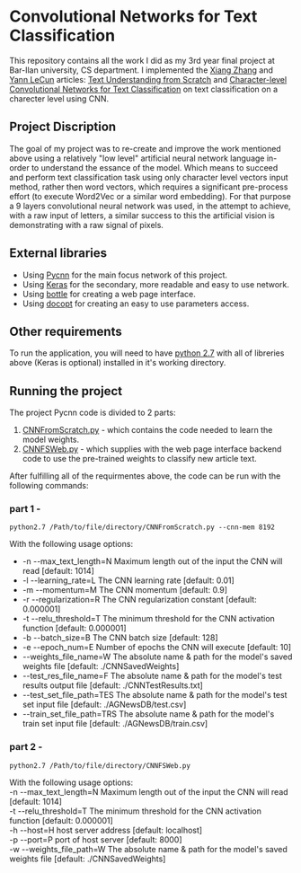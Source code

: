 Convolutional Networks for Text Classification
==============================================

This repository contains all the work I did as my 3rd year final project at Bar-Ilan university, CS department.
I implemented the [Xiang Zhang](http://xlab.me.berkeley.edu/) and [Yann LeCun](http://yann.lecun.com/) articles: [Text Understanding from Scratch](https://arxiv.org/pdf/1502.01710.pdf) and [Character-level Convolutional Networks for Text
Classification](https://papers.nips.cc/paper/5782-character-level-convolutional-networks-for-text-classification.pdf)
on text classification on a charecter level using CNN.


## Project Discription
The goal of my project was to re-create and improve the work mentioned above using a 
 relatively "low level" artificial neural network language in-order to understand the 
 essance of the model. Which means to succeed and perform text classification task using 
 only character level vectors input method, rather then word vectors, which requires a 
 significant pre-process effort (to execute Word2Vec or a similar word embedding). For 
 that purpose a 9 layers convolutional neural network was used, in the attempt to achieve, 
 with a raw input of letters, a similar success to this the artificial vision is demonstrating 
 with a raw signal of pixels.

## External libraries
* Using [Pycnn](https://github.com/clab/cnn/pycnn) for the main focus network of this project.
* Using [Keras](https://github.com/fchollet/keras) for the secondary, more readable and easy to use network.
* Using [bottle](https://github.com/bottlepy/bottle) for creating a web page interface.
* Using [docopt](https://github.com/docopt/docopt) for creating an easy to use parameters access.

## Other requirements
To run the application, you will need to have [python 2.7](https://www.python.org/download/releases/2.7/) with all of libreries above (Keras is optional) installed in it's working directory.

## Running the project
The project Pycnn code is divided to 2 parts: <br />
1. [CNNFromScratch.py](https://github.com/AdamYaari/NLP_CNN_From_Scratch/blob/master/src/CNNFromScratch.py) - which contains the code needed to learn the model weights. <br />
2. [CNNFSWeb.py](https://github.com/AdamYaari/NLP_CNN_From_Scratch/blob/master/src/CNNFSWeb.py) - which supplies with the web page interface backend code to use the pre-trained weights to classify new article text. <br />

After fulfilling all of the requirmentes above, the code can be run with the following commands:
### part 1 - 
```
python2.7 /Path/to/file/directory/CNNFromScratch.py --cnn-mem 8192
```
With the following usage options: <br />
   * -n --max_text_length=N  Maximum length out of the input the CNN will read [default: 1014] <br />
   * -l --learning_rate=L  The CNN learning rate [default: 0.01] <br />
   * -m --momentum=M  The CNN momentum [default: 0.9] <br />
   * -r --regularization=R  The CNN regularization constant [default: 0.000001] <br />
   * -t --relu_threshold=T  The minimum threshold for the CNN activation function [default: 0.000001] <br /> 
   * -b --batch_size=B  The CNN batch size [default: 128] <br />
   * -e --epoch_num=E  Number of epochs the CNN will execute [default: 10] <br />
   * --weights_file_name=W  The absolute name & path for the model's saved weights file [default: ./CNNSavedWeights] <br />
   * --test_res_file_name=F  The absolute name & path for the model's test results output file [default: ./CNNTestResults.txt] <br />
   * --test_set_file_path=TES  The absolute name & path for the model's test set input file [default: ./AGNewsDB/test.csv] <br />
   * --train_set_file_path=TRS  The absolute name & path for the model's train set input file [default: ./AGNewsDB/train.csv] <br />
    
### part 2 - 
```
python2.7 /Path/to/file/directory/CNNFSWeb.py
```
With the following usage options: <br />
    -n --max_text_length=N  Maximum length out of the input the CNN will read [default: 1014] <br />
    -t --relu_threshold=T  The minimum threshold for the CNN activation function [default: 0.000001] <br />
    -h --host=H  host server address [default: localhost] <br />
    -p --port=P  port of host server [default: 8000] <br />
    -w --weights_file_path=W  The absolute name & path for the model's saved weights file [default: ./CNNSavedWeights] <br />
